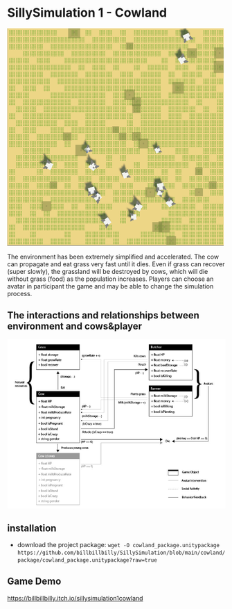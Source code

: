 # SillySimulation 1 - Cowland
<img src="images/Screenshot.png" width="500">

The environment has been extremely simplified and accelerated. 
The cow can propagate and eat grass very fast until it dies. 
Even if grass can recover (super slowly), the grassland will 
be destroyed by cows, which will die without grass (food) 
as the population increases. Players can choose an avatar in 
participant the game and may be able to change the simulation process. 

## The interactions and relationships between environment and cows&player
![diagram](images/cowland_diagram-01.jpg)

## installation
- download the project package: `wget -O cowland_package.unitypackage https://github.com/billbillbilly/SillySimulation/blob/main/cowland/package/cowland_package.unitypackage?raw=true`

## Game Demo
https://billbillbilly.itch.io/sillysimulation1cowland
